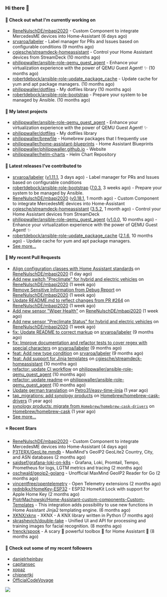 ### Hi there 👋

#### 👷 Check out what I'm currently working on

- [ReneNulschDE/mbapi2020](https://github.com/ReneNulschDE/mbapi2020) - Custom Component to integrate MercedesME devices into Home-Assistant (6 days ago)
- [srvaroa/labeler](https://github.com/srvaroa/labeler) - Label manager for PRs and Issues based on configurable conditions (9 months ago)
- [cgiesche/streamdeck-homeassistant](https://github.com/cgiesche/streamdeck-homeassistant) - Control your Home Assistant devices from StreamDeck (10 months ago)
- [philippwaller/ansible-role-qemu_guest_agent](https://github.com/philippwaller/ansible-role-qemu_guest_agent) - Enhance your virtualization experience with the power of QEMU Guest Agent! ✨ (10 months ago)
- [robertdebock/ansible-role-update_package_cache](https://github.com/robertdebock/ansible-role-update_package_cache) - Update cache for yum and apt package managers. (10 months ago)
- [philippwaller/dotfiles](https://github.com/philippwaller/dotfiles) - My dotfiles library (10 months ago)
- [robertdebock/ansible-role-bootstrap](https://github.com/robertdebock/ansible-role-bootstrap) - Prepare your system to be managed by Ansible. (10 months ago)

#### 🌱 My latest projects

- [philippwaller/ansible-role-qemu_guest_agent](https://github.com/philippwaller/ansible-role-qemu_guest_agent) - Enhance your virtualization experience with the power of QEMU Guest Agent! ✨
- [philippwaller/dotfiles](https://github.com/philippwaller/dotfiles) - My dotfiles library
- [philippwaller/brewfile](https://github.com/philippwaller/brewfile) - Homebrew packages that I frequently use
- [philippwaller/home-assistant-blueprints](https://github.com/philippwaller/home-assistant-blueprints) - Home Assistant Blueprints
- [philippwaller/philippwaller.github.io](https://github.com/philippwaller/philippwaller.github.io) - Website
- [philippwaller/helm-charts](https://github.com/philippwaller/helm-charts) - Helm Chart Repository

#### 🔭 Latest releases I've contributed to

- [srvaroa/labeler](https://github.com/srvaroa/labeler) ([v1.11.1](https://github.com/srvaroa/labeler/releases/tag/v1.11.1), 3 days ago) - Label manager for PRs and Issues based on configurable conditions
- [robertdebock/ansible-role-bootstrap](https://github.com/robertdebock/ansible-role-bootstrap) ([7.0.3](https://github.com/robertdebock/ansible-role-bootstrap/releases/tag/7.0.3), 3 weeks ago) - Prepare your system to be managed by Ansible.
- [ReneNulschDE/mbapi2020](https://github.com/ReneNulschDE/mbapi2020) ([v0.18.1](https://github.com/ReneNulschDE/mbapi2020/releases/tag/v0.18.1), 1 month ago) - Custom Component to integrate MercedesME devices into Home-Assistant
- [cgiesche/streamdeck-homeassistant](https://github.com/cgiesche/streamdeck-homeassistant) ([3.5.2](https://github.com/cgiesche/streamdeck-homeassistant/releases/tag/3.5.2), 1 month ago) - Control your Home Assistant devices from StreamDeck
- [philippwaller/ansible-role-qemu_guest_agent](https://github.com/philippwaller/ansible-role-qemu_guest_agent) ([v1.0.0](https://github.com/philippwaller/ansible-role-qemu_guest_agent/releases/tag/v1.0.0), 10 months ago) - Enhance your virtualization experience with the power of QEMU Guest Agent! ✨
- [robertdebock/ansible-role-update_package_cache](https://github.com/robertdebock/ansible-role-update_package_cache) ([2.1.6](https://github.com/robertdebock/ansible-role-update_package_cache/releases/tag/2.1.6), 10 months ago) - Update cache for yum and apt package managers.
- [See more...](https://github.com/philippwaller/philippwaller/blob/main/releases.md)

#### 🔨 My recent Pull Requests

- [Align configuration classes with Home Assistant standards](https://github.com/ReneNulschDE/mbapi2020/pull/270) on [ReneNulschDE/mbapi2020](https://github.com/ReneNulschDE/mbapi2020) (1 day ago)
- [Add new switch &#34;Preclimate&#34; for hybrid and electric vehicles](https://github.com/ReneNulschDE/mbapi2020/pull/269) on [ReneNulschDE/mbapi2020](https://github.com/ReneNulschDE/mbapi2020) (1 week ago)
- [Remove Sensitive Information from Debug Report](https://github.com/ReneNulschDE/mbapi2020/pull/268) on [ReneNulschDE/mbapi2020](https://github.com/ReneNulschDE/mbapi2020) (1 week ago)
- [Update README.md to reflect changes from PR #264](https://github.com/ReneNulschDE/mbapi2020/pull/267) on [ReneNulschDE/mbapi2020](https://github.com/ReneNulschDE/mbapi2020) (1 week ago)
- [Add new sensor &#34;Wiper Health&#34;](https://github.com/ReneNulschDE/mbapi2020/pull/265) on [ReneNulschDE/mbapi2020](https://github.com/ReneNulschDE/mbapi2020) (1 week ago)
- [Add new sensor &#34;Preclimate Status&#34; for hybrid and electric vehicles](https://github.com/ReneNulschDE/mbapi2020/pull/264) on [ReneNulschDE/mbapi2020](https://github.com/ReneNulschDE/mbapi2020) (1 week ago)
- [fix: Update README to correct markup](https://github.com/srvaroa/labeler/pull/130) on [srvaroa/labeler](https://github.com/srvaroa/labeler) (9 months ago)
- [fix: Improve documentation and refactor tests to cover regex with special characters](https://github.com/srvaroa/labeler/pull/129) on [srvaroa/labeler](https://github.com/srvaroa/labeler) (9 months ago)
- [feat: Add new type condition](https://github.com/srvaroa/labeler/pull/128) on [srvaroa/labeler](https://github.com/srvaroa/labeler) (9 months ago)
- [feat: Add support for Jinja templates](https://github.com/cgiesche/streamdeck-homeassistant/pull/218) on [cgiesche/streamdeck-homeassistant](https://github.com/cgiesche/streamdeck-homeassistant) (10 months ago)
- [refactor: update CI workflow](https://github.com/philippwaller/ansible-role-qemu_guest_agent/pull/2) on [philippwaller/ansible-role-qemu_guest_agent](https://github.com/philippwaller/ansible-role-qemu_guest_agent) (10 months ago)
- [refactor: update readme](https://github.com/philippwaller/ansible-role-qemu_guest_agent/pull/1) on [philippwaller/ansible-role-qemu_guest_agent](https://github.com/philippwaller/ansible-role-qemu_guest_agent) (10 months ago)
- [Update german translation](https://github.com/Petro31/easy-time-jinja/pull/16) on [Petro31/easy-time-jinja](https://github.com/Petro31/easy-time-jinja) (1 year ago)
- [tap_migrations: add synology products](https://github.com/Homebrew/homebrew-cask-drivers/pull/3471) on [Homebrew/homebrew-cask-drivers](https://github.com/Homebrew/homebrew-cask-drivers) (1 year ago)
- [synology products: migrate from `Homebrew/homebrew-cask-drivers`](https://github.com/Homebrew/homebrew-cask/pull/146959) on [Homebrew/homebrew-cask](https://github.com/Homebrew/homebrew-cask) (1 year ago)
- [See more...](https://github.com/philippwaller/philippwaller/blob/main/pull-requests.md)

#### ⭐ Recent Stars

- [ReneNulschDE/mbapi2020](https://github.com/ReneNulschDE/mbapi2020) - Custom Component to integrate MercedesME devices into Home-Assistant (4 days ago)
- [P3TERX/GeoLite.mmdb](https://github.com/P3TERX/GeoLite.mmdb) - MaxMind&#39;s GeoIP2 GeoLite2 Country, City, and ASN databases (2 months ago)
- [saidsef/grafana-loki-on-k8s](https://github.com/saidsef/grafana-loki-on-k8s) - Grafana, Loki, Promtail, Tempo, Prometheus for logs, LGTM metrics and tracing (2 months ago)
- [oschwald/geoip2-golang](https://github.com/oschwald/geoip2-golang) - Unofficial MaxMind GeoIP2 Reader for Go (2 months ago)
- [vincentfree/opentelemetry](https://github.com/vincentfree/opentelemetry) - Open Telemetry extensions (2 months ago)
- [rednblkx/HomeKey-ESP32](https://github.com/rednblkx/HomeKey-ESP32) - ESP32 HomeKit Lock with support for Apple Home Key (2 months ago)
- [PiotrMachowski/Home-Assistant-custom-components-Custom-Templates](https://github.com/PiotrMachowski/Home-Assistant-custom-components-Custom-Templates) - This integration adds possibility to use new functions in Home Assistant Jinja2 templating engine. (6 months ago)
- [XKNX/xknx](https://github.com/XKNX/xknx) - XKNX - A KNX library written in Python (7 months ago)
- [skrashevich/double-take](https://github.com/skrashevich/double-take) - Unified UI and API for processing and training images for facial recognition. (8 months ago)
- [frenck/spook](https://github.com/frenck/spook) - A scary 👻 powerful toolbox 🧰 for Home Assistant 🏡 (8 months ago)

#### 👯 Check out some of my recent followers

- [danielrheinbay](https://github.com/danielrheinbay)
- [capitansec](https://github.com/capitansec)
- [xopaz](https://github.com/xopaz)
- [chipnertkj](https://github.com/chipnertkj)
- [OfficialCodeVoyage](https://github.com/OfficialCodeVoyage)

![](https://hit.yhype.me/github/profile?user_id=1090452)
